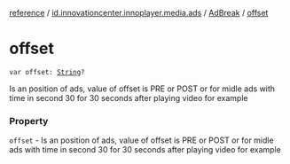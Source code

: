 [reference](../../index.md) / [id.innovationcenter.innoplayer.media.ads](../index.md) / [AdBreak](index.md) / [offset](./offset.md)

# offset

`var offset: `[`String`](https://kotlinlang.org/api/latest/jvm/stdlib/kotlin/-string/index.html)`?`

Is an position of ads, value of offset is PRE or POST or for midle ads with time in second 30 for 30 seconds after playing video for example

### Property

`offset` - Is an position of ads, value of offset is PRE or POST or for midle ads with time in second 30 for 30 seconds after playing video for example